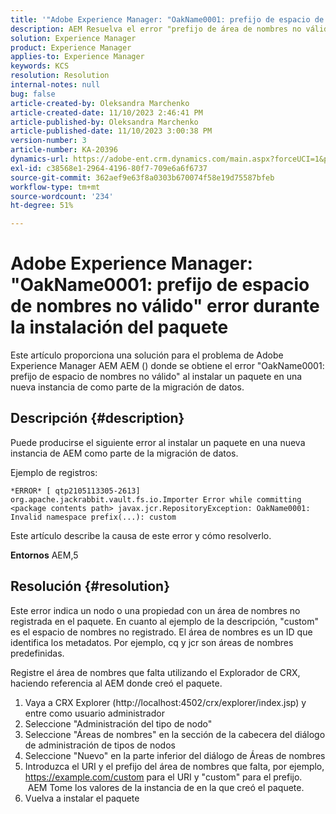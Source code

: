 ```yaml
---
title: '"Adobe Experience Manager: "OakName0001: prefijo de espacio de nombres no válido" error durante la instalación del paquete"'
description: AEM Resuelva el error "prefijo de área de nombres no válido" para la
solution: Experience Manager
product: Experience Manager
applies-to: Experience Manager
keywords: KCS
resolution: Resolution
internal-notes: null
bug: false
article-created-by: Oleksandra Marchenko
article-created-date: 11/10/2023 2:46:41 PM
article-published-by: Oleksandra Marchenko
article-published-date: 11/10/2023 3:00:38 PM
version-number: 3
article-number: KA-20396
dynamics-url: https://adobe-ent.crm.dynamics.com/main.aspx?forceUCI=1&pagetype=entityrecord&etn=knowledgearticle&id=76fa5df0-d77f-ee11-8179-6045bd006149
exl-id: c38568e1-2964-4196-80f7-709e6a6f6737
source-git-commit: 362aef9e63f8a0303b670074f58e19d75587bfeb
workflow-type: tm+mt
source-wordcount: '234'
ht-degree: 51%

---
```


# Adobe Experience Manager: &quot;OakName0001: prefijo de espacio de nombres no válido&quot; error durante la instalación del paquete


Este artículo proporciona una solución para el problema de Adobe Experience Manager AEM AEM () donde se obtiene el error &quot;OakName0001: prefijo de espacio de nombres no válido&quot; al instalar un paquete en una nueva instancia de como parte de la migración de datos.

## Descripción {#description}


Puede producirse el siguiente error al instalar un paquete en una nueva instancia de AEM como parte de la migración de datos.

Ejemplo de registros:


```
*ERROR* [ qtp2105113305-2613]  org.apache.jackrabbit.vault.fs.io.Importer Error while committing <package contents path> javax.jcr.RepositoryException: OakName0001: Invalid namespace prefix(...): custom
```




Este artículo describe la causa de este error y cómo resolverlo.

<b>Entornos</b>
AEM,5


## Resolución {#resolution}


Este error indica un nodo o una propiedad con un área de nombres no registrada en el paquete.
En cuanto al ejemplo de la descripción, &quot;custom&quot; es el espacio de nombres no registrado.
El área de nombres es un ID que identifica los metadatos. Por ejemplo, cq y jcr son áreas de nombres predefinidas.

Registre el área de nombres que falta utilizando el Explorador de CRX, haciendo referencia al AEM donde creó el paquete.

1. Vaya a CRX Explorer (http://localhost:4502/crx/explorer/index.jsp) y entre como usuario administrador
2. Seleccione &quot;Administración del tipo de nodo&quot;
3. Seleccione &quot;Áreas de nombres&quot; en la sección de la cabecera del diálogo de administración de tipos de nodos
4. Seleccione &quot;Nuevo&quot; en la parte inferior del diálogo de Áreas de nombres
5. Introduzca el URI y el prefijo del área de nombres que falta, por ejemplo, https://example.com/custom para el URI y &quot;custom&quot; para el prefijo.
     AEM Tome los valores de la instancia de en la que creó el paquete.
6. Vuelva a instalar el paquete
